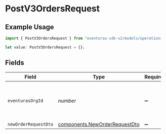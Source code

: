 # PostV3OrdersRequest

## Example Usage

```typescript
import { PostV3OrdersRequest } from "eventuras-sdk-v2/models/operations";

let value: PostV3OrdersRequest = {};
```

## Fields

| Field                                                                          | Type                                                                           | Required                                                                       | Description                                                                    |
| ------------------------------------------------------------------------------ | ------------------------------------------------------------------------------ | ------------------------------------------------------------------------------ | ------------------------------------------------------------------------------ |
| `eventurasOrgId`                                                               | *number*                                                                       | :heavy_minus_sign:                                                             | Optional organization Id. Will be required in API version 4.                   |
| `newOrderRequestDto`                                                           | [components.NewOrderRequestDto](../../models/components/neworderrequestdto.md) | :heavy_minus_sign:                                                             | N/A                                                                            |